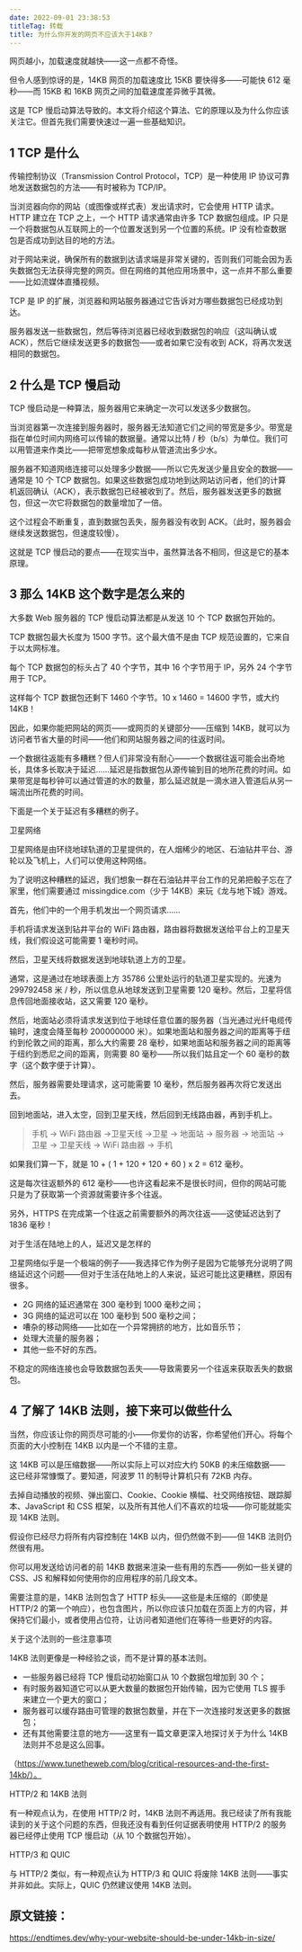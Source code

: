 ```yaml
---
date: 2022-09-01 23:38:53
titleTag: 转载
title: 为什么你开发的网页不应该大于14KB？
---
```


网页越小，加载速度就越快——这一点都不奇怪。

但令人感到惊讶的是，14KB 网页的加载速度比 15KB 要快得多——可能快 612 毫秒——而 15KB 和 16KB 网页之间的加载速度差异微乎其微。

这是 TCP 慢启动算法导致的。本文将介绍这个算法、它的原理以及为什么你应该关注它。但首先我们需要快速过一遍一些基础知识。

## 1 TCP 是什么

传输控制协议（Transmission Control Protocol，TCP）是一种使用 IP 协议可靠地发送数据包的方法——有时被称为 TCP/IP。

当浏览器向你的网站（或图像或样式表）发出请求时，它会使用 HTTP 请求。HTTP 建立在 TCP 之上，一个 HTTP 请求通常由许多 TCP 数据包组成。IP 只是一个将数据包从互联网上的一个位置发送到另一个位置的系统。IP 没有检查数据包是否成功到达目的地的方法。

对于网站来说，确保所有的数据到达请求端是非常关键的，否则我们可能会因为丢失数据包无法获得完整的网页。但在网络的其他应用场景中，这一点并不那么重要——比如流媒体直播视频。

TCP 是 IP 的扩展，浏览器和网站服务器通过它告诉对方哪些数据包已经成功到达。

服务器发送一些数据包，然后等待浏览器已经收到数据包的响应（这叫确认或 ACK），然后它继续发送更多的数据包——或者如果它没有收到 ACK，将再次发送相同的数据包。

## 2 什么是 TCP 慢启动

TCP 慢启动是一种算法，服务器用它来确定一次可以发送多少数据包。

当浏览器第一次连接到服务器时，服务器无法知道它们之间的带宽是多少。带宽是指在单位时间内网络可以传输的数据量。通常以比特 / 秒（b/s）为单位。我们可以用管道来作类比——把带宽想象成每秒从管道流出多少水。

服务器不知道网络连接可以处理多少数据——所以它先发送少量且安全的数据——通常是 10 个 TCP 数据包。如果这些数据包成功地到达网站访问者，他们的计算机返回确认（ACK），表示数据包已经被收到了。然后，服务器发送更多的数据包，但这一次它将数据包的数量增加了一倍。

这个过程会不断重复，直到数据包丢失，服务器没有收到 ACK。（此时，服务器会继续发送数据包，但速度较慢）。

这就是 TCP 慢启动的要点——在现实当中，虽然算法各不相同，但这是它的基本原理。

## 3 那么 14KB 这个数字是怎么来的

大多数 Web 服务器的 TCP 慢启动算法都是从发送 10 个 TCP 数据包开始的。

TCP 数据包最大长度为 1500 字节。这个最大值不是由 TCP 规范设置的，它来自于以太网标准。

每个 TCP 数据包的标头占了 40 个字节，其中 16 个字节用于 IP，另外 24 个字节用于 TCP。

这样每个 TCP 数据包还剩下 1460 个字节。10 x 1460 = 14600 字节，或大约 14KB！

因此，如果你能把网站的网页——或网页的关键部分——压缩到 14KB，就可以为访问者节省大量的时间——他们和网站服务器之间的往返时间。

一个数据往返能有多糟糕？但人们非常没有耐心——一个数据往返可能会出奇地长，具体多长取决于延迟……延迟是指数据包从源传输到目的地所花费的时间。如果带宽是每秒钟可以通过管道的水的数量，那么延迟就是一滴水进入管道后从另一端流出所花费的时间。

下面是一个关于延迟有多糟糕的例子。

卫星网络

卫星网络是由环绕地球轨道的卫星提供的，在人烟稀少的地区、石油钻井平台、游轮以及飞机上，人们可以使用这种网络。

为了说明这种糟糕的延迟，我们想象一群在石油钻井平台工作的兄弟把骰子忘在了家里，他们需要通过 missingdice.com（少于 14KB）来玩《龙与地下城》游戏。

首先，他们中的一个用手机发出一个网页请求……

手机将请求发送到钻井平台的 WiFi 路由器，路由器将数据发送给平台上的卫星天线，我们假设这可能需要 1 毫秒时间。

然后，卫星天线将数据发送到地球轨道上方的卫星。

通常，这是通过在地球表面上方 35786 公里处运行的轨道卫星实现的。光速为 299792458 米 / 秒，所以信息从地球发送到卫星需要 120 毫秒。然后，卫星将信息传回地面接收站，这又需要 120 毫秒。

然后，地面站必须将请求发送到位于地球任意位置的服务器（当光通过光纤电缆传输时，速度会降至每秒 200000000 米）。如果地面站和服务器之间的距离等于纽约到伦敦之间的距离，那么大约需要 28 毫秒，如果地面站和服务器之间的距离等于纽约到悉尼之间的距离，则需要 80 毫秒——所以我们姑且定一个 60 毫秒的数字（这个数字便于计算）。

然后，服务器需要处理请求，这可能需要 10 毫秒，然后服务器再次将它发送出去。

回到地面站，进入太空，回到卫星天线，然后回到无线路由器，再到手机上。

> 手机 -> WiFi 路由器 ->卫星天线 ->卫星 -> 地面站 -> 服务器 -> 地面站 -> 卫星 -> 卫星天线 -> WiFi 路由器 -> 手机

如果我们算一下，就是 10 + ( 1 + 120 + 120 + 60 ) x 2 = 612 毫秒。

这是每次往返额外的 612 毫秒——也许这看起来不是很长时间，但你的网站可能只是为了获取第一个资源就需要许多个往返。

另外，HTTPS 在完成第一个往返之前需要额外的两次往返——这使延迟达到了 1836 毫秒！

对于生活在陆地上的人，延迟又是怎样的

卫星网络似乎是一个极端的例子——我选择它作为例子是因为它能够充分说明了网络延迟这个问题——但对于生活在陆地上的人来说，延迟可能比这更糟糕，原因有很多。

- 2G 网络的延迟通常在 300 毫秒到 1000 毫秒之间；
- 3G 网络的延迟可以在 100 毫秒到 500 毫秒之间；
- 嘈杂的移动网络——比如在一个异常拥挤的地方，比如音乐节；
- 处理大流量的服务器；
- 其他一些不好的东西。

不稳定的网络连接也会导致数据包丢失——导致需要另一个往返来获取丢失的数据包。

## 4 了解了 14KB 法则，接下来可以做些什么

当然，你应该让你的网页尽可能的小——你爱你的访客，你希望他们开心。将每个页面的大小控制在 14KB 以内是一个不错的主意。

这 14KB 可以是压缩数据——所以实际上可以对应大约 50KB 的未压缩数据——这已经非常慷慨了。要知道，阿波罗 11 的制导计算机只有 72KB 内存。

去掉自动播放的视频、弹出窗口、Cookie、Cookie 横幅、社交网络按钮、跟踪脚本、JavaScript 和 CSS 框架，以及所有其他人们不喜欢的垃圾——你可能就能实现 14KB 法则。

假设你已经尽力将所有内容控制在 14KB 以内，但仍然做不到——但 14KB 法则仍然很有用。

你可以用发送给访问者的前 14KB 数据来渲染一些有用的东西——例如一些关键的 CSS、JS 和解释如何使用你的应用程序的前几段文本。

需要注意的是，14KB 法则包含了 HTTP 标头——这些是未压缩的（即使是 HTTP/2 的第一个响应），也包含图片，所以你应该只加载在页面上方的内容，并保持它们最小，或者使用占位符，让访问者知道他们在等待一些更好的内容。

关于这个法则的一些注意事项

14KB 法则更像是一种经验之谈，而不是计算的基本法则。

- 一些服务器已经将 TCP 慢启动初始窗口从 10 个数据包增加到 30 个；
- 有时服务器知道它可以从更大数量的数据包开始传输，因为它使用 TLS 握手来建立一个更大的窗口；
- 服务器可以缓存路由可管理的数据包数量，并在下一次连接时发送更多的数据包；
- 还有其他需要注意的地方——这里有一篇文章更深入地探讨关于为什么 14KB 法则并不总是这么回事。

（https://www.tunetheweb.com/blog/critical-resources-and-the-first-14kb/）。

HTTP/2 和 14KB 法则

有一种观点认为，在使用 HTTP/2 时，14KB 法则不再适用。我已经读了所有我能读到的关于这个问题的东西，但我还没有看到任何证据表明使用 HTTP/2 的服务器已经停止使用 TCP 慢启动（从 10 个数据包开始）。

HTTP/3 和 QUIC

与 HTTP/2 类似，有一种观点认为 HTTP/3 和 QUIC 将废除 14KB 法则——事实并非如此。实际上，QUIC 仍然建议使用 14KB 法则。

## 原文链接：

https://endtimes.dev/why-your-website-should-be-under-14kb-in-size/